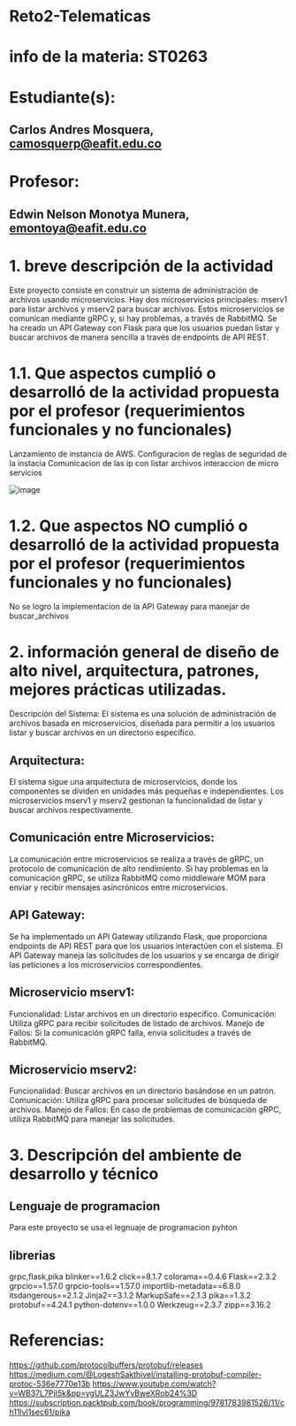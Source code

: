 # Reto2-Telematicas

# info de la materia: ST0263

# Estudiante(s):
## Carlos Andres Mosquera, camosquerp@eafit.edu.co


# Profesor: 
## Edwin Nelson Monotya Munera, emontoya@eafit.edu.co




# 1. breve descripción de la actividad
Este proyecto consiste en construir un sistema de administración de archivos usando microservicios. Hay dos microservicios principales: mserv1 para listar archivos y mserv2 para buscar archivos. Estos microservicios se comunican mediante gRPC y, si hay problemas, a través de RabbitMQ. Se ha creado un API Gateway con Flask para que los usuarios puedan listar y buscar archivos de manera sencilla a través de endpoints de API REST.

# 1.1. Que aspectos cumplió o desarrolló de la actividad propuesta por el profesor (requerimientos funcionales y no funcionales)
Lanzamiento de instancia de AWS.
Configuracion de reglas de seguridad de la instacia 
Comunicacion de las ip con listar archivos
interaccion de micro servicios

![image](https://github.com/camosquerp/Reto2-Telematicas/assets/68928380/159d3558-b6a7-49ed-bd70-a9d4b623687c)

# 1.2. Que aspectos NO cumplió o desarrolló de la actividad propuesta por el profesor (requerimientos funcionales y no funcionales)
No se logro la implementacion de la API Gateway para manejar de buscar_archivos


# 2. información general de diseño de alto nivel, arquitectura, patrones, mejores prácticas utilizadas.
Descripción del Sistema:
El sistema es una solución de administración de archivos basada en microservicios, diseñada para permitir a los usuarios listar y buscar archivos en un directorio específico.

## Arquitectura:
El sistema sigue una arquitectura de microservicios, donde los componentes se dividen en unidades más pequeñas e independientes. Los microservicios mserv1 y mserv2 gestionan la funcionalidad de listar y buscar archivos respectivamente.

## Comunicación entre Microservicios:
La comunicación entre microservicios se realiza a través de gRPC, un protocolo de comunicación de alto rendimiento. Si hay problemas en la comunicación gRPC, se utiliza RabbitMQ como middleware MOM para enviar y recibir mensajes asincrónicos entre microservicios.

## API Gateway:
Se ha implementado un API Gateway utilizando Flask, que proporciona endpoints de API REST para que los usuarios interactúen con el sistema. El API Gateway maneja las solicitudes de los usuarios y se encarga de dirigir las peticiones a los microservicios correspondientes.

## Microservicio mserv1:
Funcionalidad: Listar archivos en un directorio específico.
Comunicación: Utiliza gRPC para recibir solicitudes de listado de archivos.
Manejo de Fallos: Si la comunicación gRPC falla, envía solicitudes a través de RabbitMQ.


## Microservicio mserv2:
Funcionalidad: Buscar archivos en un directorio basándose en un patrón.
Comunicación: Utiliza gRPC para procesar solicitudes de búsqueda de archivos.
Manejo de Fallos: En caso de problemas de comunicación gRPC, utiliza RabbitMQ para manejar las solicitudes.

# 3. Descripción del ambiente de desarrollo y técnico
## Lenguaje de programacion 
Para este proyecto se usa el legnuaje de programacion pyhton 

## librerias 
grpc,flask,pika 
blinker==1.6.2
click==8.1.7
colorama==0.4.6
Flask==2.3.2
grpcio==1.57.0
grpcio-tools==1.57.0
importlib-metadata==6.8.0
itsdangerous==2.1.2
Jinja2==3.1.2
MarkupSafe==2.1.3
pika==1.3.2
protobuf==4.24.1
python-dotenv==1.0.0
Werkzeug==2.3.7
zipp==3.16.2

# Referencias:

https://github.com/protocolbuffers/protobuf/releases
https://medium.com/@LogeshSakthivel/installing-protobuf-compiler-protoc-536e7770e13b
https://www.youtube.com/watch?v=WB37L7PjI5k&pp=ygULZ3JwYyBweXRob24%3D
https://subscription.packtpub.com/book/programming/9781783981526/11/ch11lvl1sec61/pika


